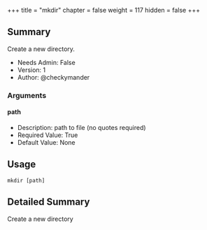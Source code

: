+++
title = "mkdir"
chapter = false
weight = 117
hidden = false
+++

## Summary
Create a new directory.
  
- Needs Admin: False  
- Version: 1  
- Author: @checkymander  

### Arguments

#### path

- Description: path to file (no quotes required)  
- Required Value: True  
- Default Value: None  

## Usage

```
mkdir [path]
```


## Detailed Summary

Create a new directory